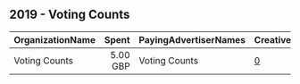 ## 2019 - Voting Counts 
|OrganizationName|Spent|PayingAdvertiserNames|CreativeUrls|Impressions|Genders|AgeBrackets|CountryCodes|BillingAddresses|CandidateBallotInformation|
|:---|---:|:---|:---|---:|:---|:---|:---|:---|:---|
|Voting Counts|5.00 GBP|Voting Counts|[0](https://www.snap.com/political-ads/asset/609503632e572a4084a2db2d5298f7047894f28472f34dee817e4e34e521480a?mediaType=png)|2,844||18-25|united kingdom|GB||
